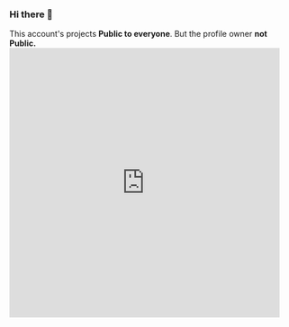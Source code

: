 ### Hi there 👋

This account's projects <strong>Public to everyone</strong>. But the profile owner <strong>not Public.<iframe src="https://giphy.com/embed/WtOkaikiwaR87ZvAFH" width="480" height="480" frameBorder="0" class="giphy-embed" allowFullScreen></iframe></strong>

<!--
**abror027/abror027** is a ✨ _special_ ✨ repository because its `README.md` (this file) appears on your GitHub profile.

Here are some ideas to get you started:

- 🔭 I’m currently working on ...
- 🌱 I’m currently learning ...
- 👯 I’m looking to collaborate on ...
- 🤔 I’m looking for help with ...
- 💬 Ask me about ...
- 📫 How to reach me: ...
- 😄 Pronouns: ...
- ⚡ Fun fact: ...
-->
